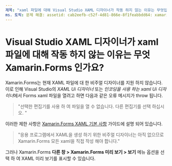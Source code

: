 ```yaml
---
제목: "xaml 파일에 대해 Visual Studio XAML 디자이너가 작동 하지 않는 이유는 무엇입니까 Xamarin.Forms ?"
ms. 토픽: 문제 해결: assetid: cab2eefb-c52f-4d81-866e-8f1feabbdd64: xamarin-forms author: davidbritch: dabritch:: 04/25/2017-loc: [ Xamarin.Forms , Xamarin.Essentials ]
---
```


# <a name="why-doesnt-the-visual-studio-xaml-designer-work-for-xamarinforms-xaml-files"></a>Visual Studio XAML 디자이너가 xaml 파일에 대해 작동 하지 않는 이유는 무엇 Xamarin.Forms 인가요?

Xamarin.Forms는 현재 XAML 파일에 대 한 비주얼 디자이너를 지원 하지 않습니다. 이로 인해 Visual Studio의 *XAML Ui 디자이너* 또는 *인코딩을 사용 하는 xaml Ui 디자이너*에서 Forms xaml 파일을 열려고 하면 다음과 같은 오류 메시지가 throw 됩니다.

> "선택한 편집기를 사용 하 여 파일을 열 수 없습니다. 다른 편집기를 선택 하십시오. "

이러한 제한 사항은 [ Xamarin.Forms XAML 기본 사항](~/xamarin-forms/xaml/xaml-basics/index.md) 가이드에 설명 되어 있습니다.

> "응용 프로그램에서 XAML을 생성 하기 위한 비주얼 디자이너는 아직 없으므로 Xamarin.Forms 모든 xaml을 직접 작성 해야 합니다."

그러나 Xamarin.Forms **다른 창 > Xamarin.Forms 미리 보기 > 보기** 메뉴 옵션을 선택 하 여 XAML 미리 보기를 표시할 수 있습니다.
